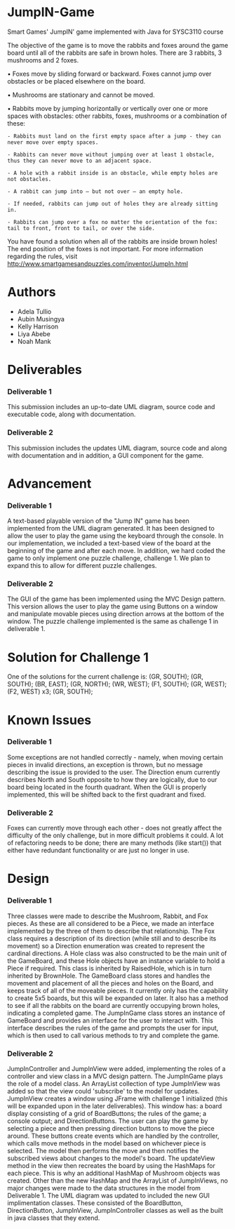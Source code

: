 # JumpIN-Game
Smart Games' JumpIN' game implemented with Java for SYSC3110 course

The objective of the game is to move the rabbits and foxes around the game board until all of the rabbits are safe in brown holes. There are 3 rabbits, 3 mushrooms and 2 foxes.

• Foxes move by sliding forward or backward. Foxes cannot jump over obstacles or be placed elsewhere on the board.

• Mushrooms are stationary and cannot be moved.

• Rabbits move by jumping horizontally or vertically over one or more spaces with obstacles: other rabbits, foxes, mushrooms or a combination of these:

    - Rabbits must land on the first empty space after a jump - they can never move over empty spaces.

    - Rabbits can never move without jumping over at least 1 obstacle, thus they can never move to an adjacent space.

    - A hole with a rabbit inside is an obstacle, while empty holes are not obstacles.

    - A rabbit can jump into – but not over – an empty hole.

    - If needed, rabbits can jump out of holes they are already sitting in.

    - Rabbits can jump over a fox no matter the orientation of the fox: tail to front, front to tail, or over the side.

You have found a solution when all of the rabbits are inside brown holes! The end position of the foxes is not important.
For more information regarding the rules, visit http://www.smartgamesandpuzzles.com/inventor/JumpIn.html

# Authors

 - Adela Tullio
 - Aubin Musingya
 - Kelly Harrison
 - Liya Abebe
 - Noah Mank

# Deliverables

### Deliverable 1
This submission includes an up-to-date UML diagram, source code and executable code, along with documentation. 

### Deliverable 2
This submission includes the updates UML diagram, source code and along with documentation and in addition, a GUI component for the game.

# Advancement

### Deliverable 1
A text-based playable version of the "Jump IN" game has been implemented from the UML diagram generated.
It has been designed to allow the user to play the game using the keyboard through the console. In our implementation,
we included a text-based view of the board at the beginning of the game and after each move. In addition, we hard coded the game 
to only implement one puzzle challenge, challenge 1. We plan to expand this to allow for different puzzle challenges.

### Deliverable 2
The GUI of the game has been implemented using the MVC Design pattern. This version allows the user to play the game using Buttons on a window and manipulate movable pieces using direction arrows at the bottom of the window. The puzzle challenge implemented is the same as challenge 1 in deliverable 1.

# Solution for Challenge 1

One of the solutions for the current challenge is:
(GR, SOUTH); (GR, SOUTH); (BR, EAST); (GR, NORTH); (WR, WEST); (F1, SOUTH); (GR, WEST); (F2, WEST) x3; (GR, SOUTH);

# Known Issues

### Deliverable 1
Some exceptions are not handled correctly - namely, when moving certain pieces in invalid directions, an exception is thrown,
but no message describing the issue is provided to the user.
The Direction enum currently describes North and South opposite to how they are logically, due to our board being located in the
fourth quadrant. When the GUI is properly implemented, this will be shifted back to the first quadrant and fixed.

### Deliverable 2
Foxes can currently move through each other - does not greatly affect the difficulty of the only challenge, but in more difficult problems it could.
A lot of refactoring needs to be done; there are many methods (like start()) that either have redundant functionality or are just no longer in use.
# Design

### Deliverable 1
Three classes were made to describe the Mushroom, Rabbit, and Fox pieces. As these are all considered to be a Piece, we made an interface implemented by the three of them to describe that relationship. The Fox class requires a description of its direction (while still and to describe its movement) so a Direction enumeration was created to represent the cardinal directions. A Hole class was also constructed to be the main unit of the GameBoard, and these Hole objects have an instance variable to hold a Piece if required. This class is inherited by RaisedHole, which is in turn inherited by BrownHole. The GameBoard class stores and handles the movement and placement of all the pieces and holes on the Board, and keeps track of all of the moveable pieces. It currently only has the capability to create 5x5 boards, but this will be expanded on later. It also has a method to see if all the rabbits on the board are currently occupying brown holes, indicating a completed game. The JumpInGame class stores an instance of GameBoard and provides an interface for the user to interact with. This interface describes the rules of the game and prompts the user for input, which is then used to call various methods to try and complete the game.

### Deliverable 2
JumpInController and JumpInView were added, implementing the roles of a controller and view class in a MVC design pattern. The JumpInGame plays the role of a model class. An ArrayList collection of type JumpInView was added so that the view could 'subscribe' to the model for updates. JumpInView creates a window using JFrame with challenge 1 initialized (this will be expanded upon in the later deliverables). This window has: a board display consisting of a grid of BoardButtons; the rules of the game; a console output; and DirectionButtons. The user can play the game by selecting a piece and then pressing direction buttons to move the piece around. These buttons create events which are handled by the controller, which calls move methods in the model based on whichever piece is selected. The model then performs the move and then notifies the subscribed views about changes to the model's board. The updateView method in the view then recreates the board by using the HashMaps for each piece. This is why an additional HashMap of Mushroom objects was created. Other than the new HashMap and the ArrayList of JumpInViews, no major changes were made to the data structures in the model from Deliverable 1. The UML diagram was updated to included the new GUI implimentation classes. These consisted of the BoardButton, DirectionButton, JumpInView, JumpInController classes as well as the built in java classes that they extend. 
